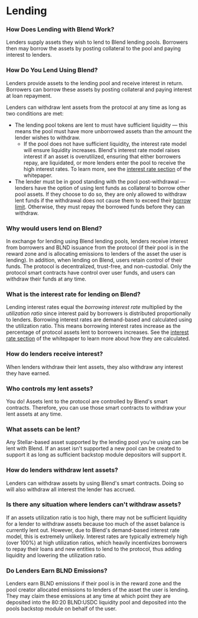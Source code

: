 # Lending

### How Does Lending with Blend Work?

Lenders supply assets they wish to lend to Blend lending pools. Borrowers then may borrow the assets by posting collateral to the pool and paying interest to lenders.

### How Do You Lend Using Blend?

Lenders provide assets to the lending pool and receive interest in return. Borrowers can borrow these assets by posting collateral and paying interest at loan repayment.

Lenders can withdraw lent assets from the protocol at any time as long as two conditions are met:

* The lending pool tokens are lent to must have sufficient liquidity — this means the pool must have more unborrowed assets than the amount the lender wishes to withdraw.&#x20;
  * If the pool does not have sufficient liquidity, the interest rate model will ensure liquidity increases. Blend's interest rate model raises interest if an asset is overutilized, ensuring that either borrowers repay, are liquidated, or more lenders enter the pool to receive the high interest rates. To learn more, see the [interest rate section](../../whitepaper/blend-whitepaper.md#interest-rates) of the whitepaper.
* The lender must be in good standing with the pool post-withdrawal — lenders have the option of using lent funds as collateral to borrow other pool assets. If they choose to do so, they are only allowed to withdraw lent funds if the withdrawal does not cause them to exceed their [borrow limit](borrowing.md#how-much-can-users-borrow). Otherwise, they must repay the borrowed funds before they can withdraw.

### Why would users lend on Blend?

In exchange for lending using Blend lending pools, lenders receive interest from borrowers and BLND issuance from the protocol (if their pool is in the reward zone and is allocating emissions to lenders of the asset the user is lending). In addition, when lending on Blend, users retain control of their funds. The protocol is decentralized, trust-free, and non-custodial. Only the protocol smart contracts have control over user funds, and users can withdraw their funds at any time.

### What is the interest rate for lending on Blend?

Lending interest rates equal the _borrowing interest rate_ multiplied by the _utilization ratio_ since interest paid by borrowers is distributed proportionally to lenders. Borrowing interest rates are demand-based and calculated using the utilization ratio. This means borrowing interest rates increase as the percentage of protocol assets lent to borrowers increases. See the [interest rate section](../../whitepaper/blend-whitepaper.md#interest-rates) of the whitepaper to learn more about how they are calculated.

### How do lenders receive interest?

When lenders withdraw their lent assets, they also withdraw any interest they have earned.

### Who controls my lent assets?

You do! Assets lent to the protocol are controlled by Blend's smart contracts. Therefore, you can use those smart contracts to withdraw your lent assets at any time.

### What assets can be lent?

Any Stellar-based asset supported by the lending pool you're using can be lent with Blend. If an asset isn't supported a new pool can be created to support it as long as sufficient backstop module depositors will support it.

### How do lenders withdraw lent assets?

Lenders can withdraw assets by using Blend's smart contracts. Doing so will also withdraw all interest the lender has accrued.

### Is there any situation where lenders can't withdraw assets?

If an assets utilization ratio is too high, there may not be sufficient liquidity for a lender to withdraw assets because too much of the asset balance is currently lent out. However, due to Blend's demand-based interest rate model, this is extremely unlikely. Interest rates are typically extremely high (over 100%) at high utilization ratios, which heavily incentivizes borrowers to repay their loans and new entities to lend to the protocol, thus adding liquidity and lowering the utilization ratio.

### Do Lenders Earn BLND Emissions?

Lenders earn BLND emissions if their pool is in the reward zone and the pool creator allocated emissions to lenders of the asset the user is lending. They may claim these emissions at any time at which point they are deposited into the 80:20 BLND:USDC liquidity pool and deposited into the pools backstop module on behalf of the user.
